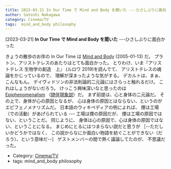 ```yaml
---
title: 2023-03-21 In Our Time で Mind and Body を聞いた ---ひさしぶりに面白かった
author: Satoshi Nakagawa
category: Cinema/TV
tags:  mind_and_body philosophy
---
```


[2023-03-21] **In Our Time で Mind and Body を聞いた**  ---ひさしぶりに面白かった

 きょうの散歩のお伴の In Our Time は
[Mind and Body](https://www.bbc.co.uk/programmes/p003k9b8) (2005-01-13) だ。
プラトン、アリストテレスのあたりはとても面白かった。
とりわけ、いま『アリストテレス 生物学の創造　上』
(ルロワ 2019)を読んでて、
アリストテレスの魂論をかじっているので、
理解が深まったような気がする。
デカルトは、まぁ、こんなもん。
デイヴィドソンの非法則論的二元論にはさらっと触れるだけ。
これはしょうがないだろう。
けっこう興味深いなと思ったのは
[Epiphenomenalism](https://en.wikipedia.org/wiki/Epiphenomenalism)
（[随伴現象説](https://en.wikipedia.org/wiki/Epiphenomenalism)）だ。
まず前提は、心と身体の二元論だ。
その上で、身体が心の原因となるが、
心は身体の原因とはならない、というのがエピフェノメナリズムだ。
日本語のウィキペディアの例によれば、
煙は工場（での活動）があげられている ---
工場は煙の原因だが、
煙は工場の原因ではない、ということだ。
同じように、
身体は心の原因で、心は身体の原因ではない、ということになる。
まじめにとるにはつまらない説だと思うが
［--ただしいかどうかではなく、
この説からなにか面白い物語を紡ぐことができない（だろう）、という意味だ--］
ゲストメンバーの間で熱く議論してたのが、
不思議だった。

- Category: [Cinema/TV](https://merapano.github.io/categories.html#Cinema/TV)
- tags:  mind_and_body philosophy
